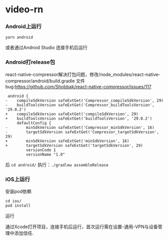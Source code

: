 # video-rn

### Android上运行
```
yarn android
```
或者通过Android Studio 连接手机后运行

### Android打release包
react-native-compressor解决打包问题，修改/node_modules/react-native-compressor/android/build.gradle 文件
bug:https://github.com/Shobbak/react-native-compressor/issues/117
```
 android {
-    compileSdkVersion safeExtGet('Compressor_compileSdkVersion', 29)
-    buildToolsVersion safeExtGet('Compressor_buildToolsVersion', '29.0.2')
+    compileSdkVersion safeExtGet('compileSdkVersion', 29)
+    buildToolsVersion safeExtGet('buildToolsVersion', '29.0.2')
     defaultConfig {
-        minSdkVersion safeExtGet('Compressor_minSdkVersion', 16)
-        targetSdkVersion safeExtGet('Compressor_targetSdkVersion', 29)
+        minSdkVersion safeExtGet('minSdkVersion', 16)
+        targetSdkVersion safeExtGet('targetSdkVersion', 29)
         versionCode 1
         versionName "1.0"
```
后 `cd android/` 执行：`./gradlew assembleRelease`

### iOS上运行
安装pod依赖
```
cd ios/
pod install
```
运行

通过Xcode打开项目，连接手机后运行，首次运行需在设置-通用-VPN与设备管理中添加信任.

